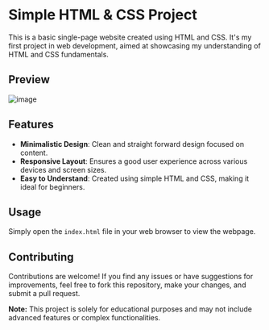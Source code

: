 # Simple HTML & CSS Project

This is a basic single-page website created using HTML and CSS. It's my first project in web development, aimed at showcasing my understanding of HTML and CSS fundamentals.

## Preview

![image](https://github.com/SHAIK-SHAHEED/simple-html-CSS-project/assets/150045974/1dd2fe90-b045-4d39-9fb2-e220a2aa9331)




## Features

- **Minimalistic Design**: Clean and straight forward design focused on content.
- **Responsive Layout**: Ensures a good user experience across various devices and screen sizes.
- **Easy to Understand**: Created using simple HTML and CSS, making it ideal for beginners.

## Usage

Simply open the `index.html` file in your web browser to view the webpage.

## Contributing

Contributions are welcome! If you find any issues or have suggestions for improvements, feel free to fork this repository, make your changes, and submit a pull request.

**Note:** This project is solely for educational purposes and may not include advanced features or complex functionalities.
